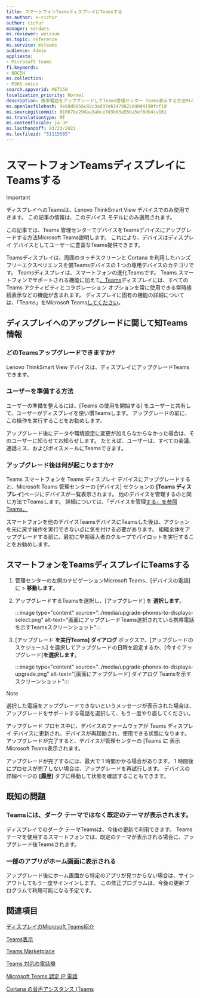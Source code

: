 ```yaml
---
title: スマートフォンTeamsディスプレイにTeamsする
ms.author: v-cichur
author: cichur
manager: serdars
ms.reviewer: weizxue
ms.topic: reference
ms.service: msteams
audience: Admin
appliesto:
- Microsoft Teams
f1.keywords:
- NOCSH
ms.collection:
- M365-voice
search.appverid: MET150
localization_priority: Normal
description: 携帯電話をアップグレードしてTeams管理センター Teams表示する方法Microsoft Teams確認します。
ms.openlocfilehash: 9e08d0056c82c3ad37eb3479822d40d4190fcf1d
ms.sourcegitcommit: 01087be29daa3abce7d3b03a55ba5ef8db4ca161
ms.translationtype: MT
ms.contentlocale: ja-JP
ms.lasthandoff: 03/23/2021
ms.locfileid: "51115585"
---
```

# <a name="upgrade-teams-phones-to-teams-displays"></a>スマートフォンTeamsディスプレイにTeamsする

> [!IMPORTANT]
> ディスプレイへのTeamsは、Lenovo ThinkSmart View デバイスでのみ使用できます。 この記事の情報は、このデバイス モデルにのみ適用されます。  

この記事では、Teams 管理センターでデバイスをTeamsデバイスにアップグレードする方法Microsoft Teams説明します。 これにより、デバイスはディスプレイ デバイスとしてユーザーに豊富なTeams提供できます。

Teamsディスプレイは、周囲のタッチスクリーンと Cortana を利用したハンズフリーエクスペリエンスを備Teamsデバイスの 1 つの専用デバイスのカテゴリです。 Teamsディスプレイは、スマートフォンの進化Teamsです。 Teams スマートフォンでサポートされる機能に加えて[、Teams](phones-for-teams.md#features-supported-by-teams-phones)ディスプレイには、すべての Teams アクティビティとコラボレーション オプションを常に使用できる常時接続表示などの機能が含まれます。 ディスプレイに固有の機能の詳細については、「Teams」をMicrosoft Teams[してください](teams-displays.md)。

## <a name="what-you-need-to-know-about-upgrading-to-teams-displays"></a>ディスプレイへのアップグレードに関して知Teams情報

### <a name="which-teams-phones-can-be-upgraded"></a>どのTeamsアップグレードできますか?

Lenovo ThinkSmart View デバイスは、ディスプレイにアップグレードTeamsできます。

### <a name="how-can-i-prepare-users"></a>ユーザーを準備する方法

ユーザーの準備を整えるには[](https://support.microsoft.com/office/get-started-with-teams-displays-ff299825-7f13-4528-96c2-1d3437e6d4e6)、[Teams の使用を開始する] をユーザーと共有して、ユーザーがディスプレイを使い慣Teamsします。 アップグレードの前に、この操作を実行することをお勧めします。

アップグレード後にデータや環境設定に変更が加えらなからなかった場合は、そのユーザーに知らせてお知らせします。 たとえば、ユーザーは、すべての会議、通話ミス、およびボイスメールにTeamsできます。 

### <a name="what-happens-after-the-upgrade"></a>アップグレード後は何が起こりますか?

Teams スマートフォンを Teams ディスプレイ デバイスにアップグレードすると、Microsoft Teams 管理センターの [デバイス] セクションの **[Teams ディスプレイ**]ページにデバイスが一覧表示されます。 他のデバイスを管理するのと同じ方法でTeamsします。 詳細については、「デバイスを管理[する」を参照Teams。](device-management.md)

スマートフォンを他のデバイスTeamsデバイスにTeamsした後は、アクションを元に戻す操作を実行できない点に気を付ける必要があります。 組織全体をアップグレードする前に、最初に早期導入者のグループでパイロットを実行することをお勧めします。 

## <a name="upgrade-your-teams-phones-to-teams-displays"></a>スマートフォンをTeamsディスプレイにTeamsする

1. 管理センターの左側のナビゲーションMicrosoft Teams、[デバイスの電話] に  >  **移動します**。
2. アップグレードするTeamsを選択し、[アップグレード] を **選択します**。

    :::image type="content" source="../media/upgrade-phones-to-displays-select.png" alt-text="画面にアップグレードTeams選択されている携帯電話を示すTeamsスクリーンショット":::

3. [アップグレード **を実行Teams] ダイアログ** ボックスで、[アップグレードのスケジュール] を選択してアップグレードの日時を設定するか、[今すぐアップグレード]**を選択します**。

    :::image type="content" source="../media/upgrade-phones-to-displays-upgrade.png" alt-text="[画面にアップグレード] ダイアログ Teamsを示すスクリーンショット":::

> [!NOTE]
> 選択した電話をアップグレードできないというメッセージが表示された場合は、アップグレードをサポートする電話を選択して、もう一度[](#which-teams-phones-can-be-upgraded)やり直してください。

アップグレード プロセス中に、デバイスのファームウェアが Teams ディスプレイ デバイスに更新され、デバイスが再起動され、使用できる状態になります。 アップグレードが完了すると、デバイスが管理センターの [Teams **に** 表示Microsoft Teams表示されます。

アップグレードが完了するには、最大で 1 時間かかる場合があります。 1 時間後にプロセスが完了しない場合は、アップグレードを再試行します。 デバイスの詳細ページの **[履歴]** タブに移動して状態を確認することもできます。

## <a name="known-issues"></a>既知の問題

### <a name="teams-displays-have-the-default-theme-instead-of-the-dark-theme"></a>Teamsには、ダーク テーマではなく既定のテーマが表示されます。

ディスプレイでのダーク テーマTeamsは、今後の更新で利用できます。 Teamsテーマを使用するスマートフォンでは、既定のテーマが表示される場合に、アップグレード後Teamsされます。

### <a name="some-apps-are-missing-from-the-home-screen"></a>一部のアプリがホーム画面に表示される

アップグレード後にホーム画面から特定のアプリが見つからない場合は、サインアウトしてもう一度サインインします。 この修正プログラムは、今後の更新プログラムで利用可能になる予定です。

## <a name="see-also"></a>関連項目

[ディスプレイのMicrosoft Teams紹介](https://techcommunity.microsoft.com/t5/microsoft-teams-blog/introducing-microsoft-teams-displays/ba-p/1505437)

[Teams表示](teams-displays.md)

[Teams Marketplace](https://office.com/teamsdevices)

[Teams 対応の電話機](phones-for-teams.md)

[Microsoft Teams 認定 IP 電話](teams-ip-phones.md)

[Cortana の音声アシスタンス (Teams](../cortana-in-teams.md)
